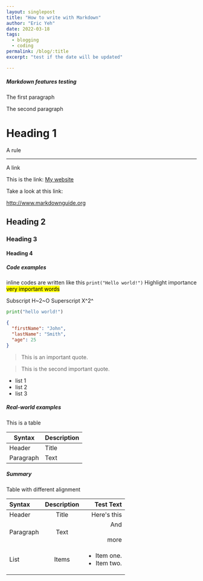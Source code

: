 ```yaml
---
layout: singlepost
title: "How to write with Markdown"
author: "Eric Yeh"
date: 2022-03-18
tags: 
  - blogging
  - coding
permalink: /blog/:title
excerpt: "test if the date will be updated"

---
```


##### **Markdown features  testing**

<p>The first paragraph</p>

<p>The second paragraph</p>

# Heading 1

A rule

***

A link

This is the link: [My website](https://ericyeh-dr.github.io)

Take a look at this link:

<http://www.markdownguide.org>

## Heading 2

### Heading 3

#### Heading 4

##### Code examples

inline codes are written like this `print("Hello world!")`
Highlight importance <mark>very important words</mark>

Subscript 
H~2~O
Superscript
X^2^


```python
print("hello world!")
```


```json
{
  "firstName": "John",
  "lastName": "Smith",
  "age": 25
}
```

> This is an important quote.


> This is the second important quote.


- list 1
- list 2
- list 3


##### **Real-world examples**

This is a table

| Syntax      | Description |
| ----------- | ----------- |
| Header      | Title       |
| Paragraph   | Text        |



##### **Summary**

Table with different alignment

| Syntax      | Description | Test Text     |
| :---        |    :----:   |          ---: |
| Header      | Title       | Here's this   |
| Paragraph   | Text        | And <br><br> more      |
| List        | Items       | <ul><li>Item one.</li><li>Item two.</li></ul> |

